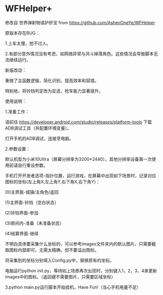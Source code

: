 # WFHelper+

修改自 世界弹射物语护肝宝 from https://github.com/AshenOneYe/WFHelper

原版本存在BUG：

1.上车太慢，抢不过人。

2.有部分意外情况没有考虑，如网络异常与共斗掉落角色。这些情况会导致脚本无法继续运行。

新版改动：

重做了主函数逻辑，简化识别，提高效率和容错。

特别地，将铃铛判定改为反选，抢车能力显著提升。


使用说明：

1.准备工作：

请前往 https://developer.android.com/studio/releases/platform-tools 下载ADB调试工具（并配置环境变量）。

打开手机的ADB调试，连接至电脑。

2.参数设置：

默认机型为小米10Ultra（屏幕分辨率为3200*2440）。其他分辨率设备第一次使用前请自行重设参数。

手机打开开发者选项-指针位置，运行游戏，在屏幕中出现如下场景时，记录对应图标的坐标(左上角X,左上角Y,右下角X,右下角Y)：

(0)主界面-城镇/主角色/返回

(1)主界面-铃铛（空白状态）

(2)铃铛界面-参加

(3)房间内-准备（未准备状态）

(4)结算界面-继续

不明白具体要采集什么坐标的，可以参考images文件夹内的默认图片。只需要截取图标内部即可，无需太精确，但不要溢出图标。

将采集到的坐标分别填入Config.py中，替换原有的坐标。

电脑运行python init.py，等待如上场景再次出现时，分别键入1，2，3，4来更新images中的图标。（返回键不需要图片，只需要区域坐标）

3.python main.py运行脚本开始挂机，Have Fun!（当心手机电量不足）
